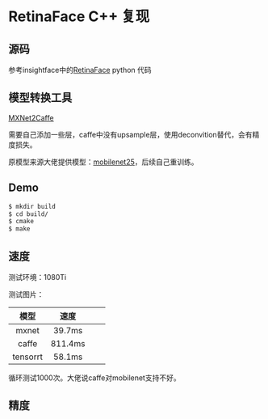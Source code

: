 # RetinaFace C++ 复现

## 源码
参考insightface中的[RetinaFace](https://github.com/deepinsight/insightface/tree/master/RetinaFace) python 代码

## 模型转换工具
[MXNet2Caffe](https://github.com/cypw/MXNet2Caffe)

需要自己添加一些层，caffe中没有upsample层，使用deconvition替代，会有精度损失。

原模型来源大佬提供模型：[mobilenet25](https://pan.baidu.com/s/1P1ypO7VYUbNAezdvLm2m9w#list/path=%2F)，后续自己重训练。

## Demo
```bash
$ mkdir build
$ cd build/
$ cmake
$ make
```

## 速度

测试环境：1080Ti

测试图片：

|   模型   |  速度   |      |      |
| :------: | :-----: | :--: | ---- |
|  mxnet   | 39.7ms  |      |      |
|  caffe   | 811.4ms |      |      |
| tensorrt | 58.1ms  |      |      |

循环测试1000次。大佬说caffe对mobilenet支持不好。

## 精度

